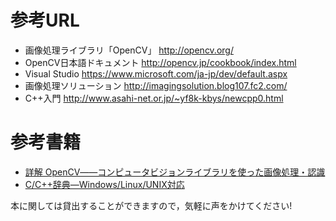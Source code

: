 # 参考URL

* 画像処理ライブラリ「OpenCV」
http://opencv.org/
* OpenCV日本語ドキュメント
http://opencv.jp/cookbook/index.html
* Visual Studio
https://www.microsoft.com/ja-jp/dev/default.aspx
* 画像処理ソリューション
http://imagingsolution.blog107.fc2.com/
* C++入門
http://www.asahi-net.or.jp/~yf8k-kbys/newcpp0.html

# 参考書籍

* [詳解 OpenCV――コンピュータビジョンライブラリを使った画像処理・認識](http://www.oreilly.co.jp/books/9784873114132/)
* [C/C++辞典―Windows/Linux/UNIX対応](http://www.amazon.co.jp/C-%E8%BE%9E%E5%85%B8%E2%80%95Windows-Linux-UNIX%E5%AF%BE%E5%BF%9C/dp/4798025968)

本に関しては貸出することができますので，気軽に声をかけてください!
